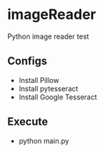 # imageReader
Python image reader test

## Configs
- Install Pillow
- Install pytesseract
- Install Google Tesseract

## Execute
 - python main.py
